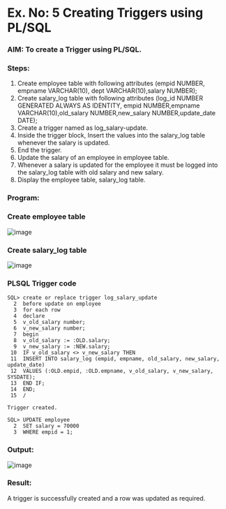 # Ex. No: 5 Creating Triggers using PL/SQL

### AIM: To create a Trigger using PL/SQL.

### Steps:
1. Create employee table with following attributes (empid NUMBER, empname VARCHAR(10), dept VARCHAR(10),salary NUMBER);
2. Create salary_log table with following attributes (log_id NUMBER GENERATED ALWAYS AS IDENTITY, empid NUMBER,empname VARCHAR(10),old_salary NUMBER,new_salary NUMBER,update_date DATE);
3. Create a trigger named as log_salary-update.
4. Inside the trigger block, Insert the values into the salary_log table whenever the salary is updated.
5. End the trigger.
6. Update the salary of an employee in employee table.
7. Whenever a salary is updated for the employee it must be logged into the salary_log table with old salary and new salary.
8. Display the employee table, salary_log table.

### Program:
### Create employee table
![image](https://github.com/Prasannalakshmiganesan/Ex-No-5-Creating-Triggers-using-PL-SQL/assets/118610231/d6ba61a1-4f82-4276-9101-c38622bda21e)

### Create salary_log table
![image](https://github.com/Prasannalakshmiganesan/Ex-No-5-Creating-Triggers-using-PL-SQL/assets/118610231/93267cf0-b52b-478a-a806-f2c7a8c1e3ff)

### PLSQL Trigger code
```
SQL> create or replace trigger log_salary_update
  2  before update on employee
  3  for each row
  4  declare
  5  v_old_salary number;
  6  v_new_salary number;
  7  begin
  8  v_old_salary := :OLD.salary;
  9  v_new_salary := :NEW.salary;
 10  IF v_old_salary <> v_new_salary THEN
 11  INSERT INTO salary_log (empid, empname, old_salary, new_salary, update_date)
 12  VALUES (:OLD.empid, :OLD.empname, v_old_salary, v_new_salary, SYSDATE);
 13  END IF;
 14  END;
 15  /

Trigger created.

SQL> UPDATE employee
  2  SET salary = 70000
  3  WHERE empid = 1;
```
### Output:
![image](https://github.com/Prasannalakshmiganesan/Ex-No-5-Creating-Triggers-using-PL-SQL/assets/118610231/8d31587e-86be-4bf9-9809-676bb9db6185)

### Result:
A trigger is successfully created and a row was updated as required.
